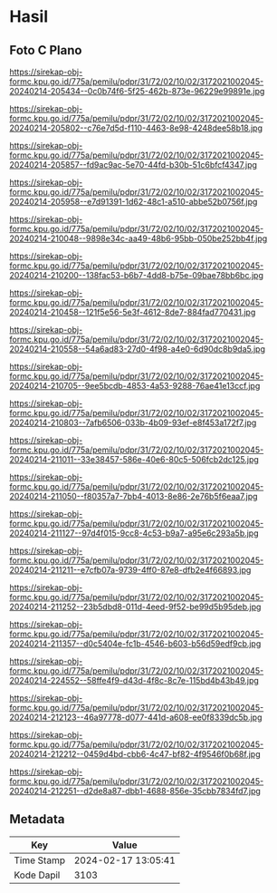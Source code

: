 # Hasil

## Foto C Plano

https://sirekap-obj-formc.kpu.go.id/775a/pemilu/pdpr/31/72/02/10/02/3172021002045-20240214-205434--0c0b74f6-5f25-462b-873e-96229e99891e.jpg

https://sirekap-obj-formc.kpu.go.id/775a/pemilu/pdpr/31/72/02/10/02/3172021002045-20240214-205802--c76e7d5d-f110-4463-8e98-4248dee58b18.jpg

https://sirekap-obj-formc.kpu.go.id/775a/pemilu/pdpr/31/72/02/10/02/3172021002045-20240214-205857--fd9ac9ac-5e70-44fd-b30b-51c6bfcf4347.jpg

https://sirekap-obj-formc.kpu.go.id/775a/pemilu/pdpr/31/72/02/10/02/3172021002045-20240214-205958--e7d91391-1d62-48c1-a510-abbe52b0756f.jpg

https://sirekap-obj-formc.kpu.go.id/775a/pemilu/pdpr/31/72/02/10/02/3172021002045-20240214-210048--9898e34c-aa49-48b6-95bb-050be252bb4f.jpg

https://sirekap-obj-formc.kpu.go.id/775a/pemilu/pdpr/31/72/02/10/02/3172021002045-20240214-210200--138fac53-b6b7-4dd8-b75e-09bae78bb6bc.jpg

https://sirekap-obj-formc.kpu.go.id/775a/pemilu/pdpr/31/72/02/10/02/3172021002045-20240214-210458--121f5e56-5e3f-4612-8de7-884fad770431.jpg

https://sirekap-obj-formc.kpu.go.id/775a/pemilu/pdpr/31/72/02/10/02/3172021002045-20240214-210558--54a6ad83-27d0-4f98-a4e0-6d90dc8b9da5.jpg

https://sirekap-obj-formc.kpu.go.id/775a/pemilu/pdpr/31/72/02/10/02/3172021002045-20240214-210705--9ee5bcdb-4853-4a53-9288-76ae41e13ccf.jpg

https://sirekap-obj-formc.kpu.go.id/775a/pemilu/pdpr/31/72/02/10/02/3172021002045-20240214-210803--7afb6506-033b-4b09-93ef-e8f453a172f7.jpg

https://sirekap-obj-formc.kpu.go.id/775a/pemilu/pdpr/31/72/02/10/02/3172021002045-20240214-211011--33e38457-586e-40e6-80c5-506fcb2dc125.jpg

https://sirekap-obj-formc.kpu.go.id/775a/pemilu/pdpr/31/72/02/10/02/3172021002045-20240214-211050--f80357a7-7bb4-4013-8e86-2e76b5f6eaa7.jpg

https://sirekap-obj-formc.kpu.go.id/775a/pemilu/pdpr/31/72/02/10/02/3172021002045-20240214-211127--97d4f015-9cc8-4c53-b9a7-a95e6c293a5b.jpg

https://sirekap-obj-formc.kpu.go.id/775a/pemilu/pdpr/31/72/02/10/02/3172021002045-20240214-211211--e7cfb07a-9739-4ff0-87e8-dfb2e4f66893.jpg

https://sirekap-obj-formc.kpu.go.id/775a/pemilu/pdpr/31/72/02/10/02/3172021002045-20240214-211252--23b5dbd8-011d-4eed-9f52-be99d5b95deb.jpg

https://sirekap-obj-formc.kpu.go.id/775a/pemilu/pdpr/31/72/02/10/02/3172021002045-20240214-211357--d0c5404e-fc1b-4546-b603-b56d59edf9cb.jpg

https://sirekap-obj-formc.kpu.go.id/775a/pemilu/pdpr/31/72/02/10/02/3172021002045-20240214-224552--58ffe4f9-d43d-4f8c-8c7e-115bd4b43b49.jpg

https://sirekap-obj-formc.kpu.go.id/775a/pemilu/pdpr/31/72/02/10/02/3172021002045-20240214-212123--46a97778-d077-441d-a608-ee0f8339dc5b.jpg

https://sirekap-obj-formc.kpu.go.id/775a/pemilu/pdpr/31/72/02/10/02/3172021002045-20240214-212212--0459d4bd-cbb6-4c47-bf82-4f9546f0b68f.jpg

https://sirekap-obj-formc.kpu.go.id/775a/pemilu/pdpr/31/72/02/10/02/3172021002045-20240214-212251--d2de8a87-dbb1-4688-856e-35cbb7834fd7.jpg


## Metadata

| Key        | Value               |
| ---------- | ------------------- |
| Time Stamp | 2024-02-17 13:05:41 |
| Kode Dapil | 3103                |



